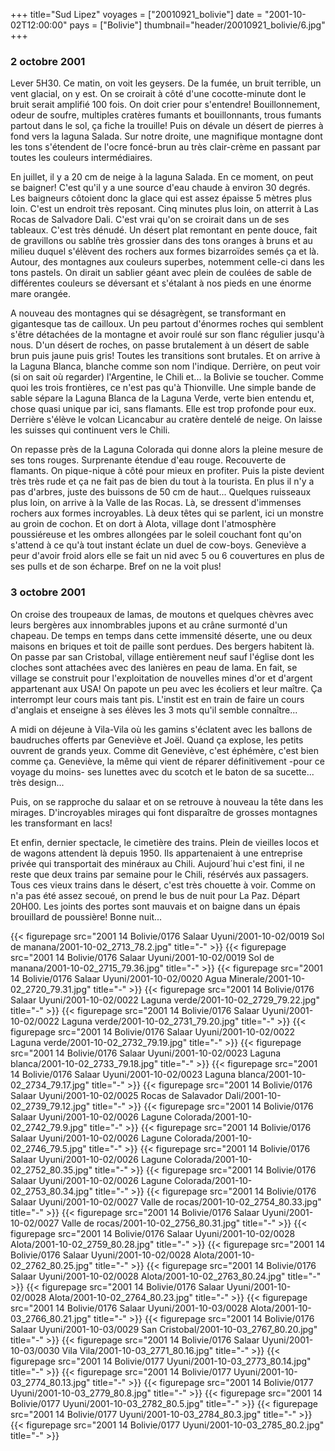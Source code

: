 +++
title="Sud Lipez"
voyages = ["20010921_bolivie"]
date = "2001-10-02T12:00:00"
pays = ["Bolivie"]
thumbnail="header/20010921_bolivie/6.jpg"
+++
### 2 octobre 2001

 Lever 5H30. Ce matin, on voit les geysers. De la fumée, un bruit terrible, 
un vent glacial, on y est. On se croirait à côté d'une cocotte-minute dont le 
bruit serait amplifié 100 fois. On doit crier pour s'entendre! Bouillonnement, 
odeur de soufre, multiples cratères fumants et bouillonnants, trous fumants 
partout dans le sol, ça fiche la trouille! Puis on dévale un désert de pierres 
à fond vers la laguna Salada. Sur notre droite, une magnifique montagne dont 
les tons s'étendent de l'ocre foncé-brun au très clair-crème en passant par 
toutes les couleurs intermédiaires. 

En juillet, il y a 20 cm de neige à la laguna Salada. En ce moment, on peut 
se baigner! C'est qu'il y a une source d'eau chaude à environ 30 degrés. Les 
baigneurs côtoient donc la glace qui est assez épaisse 5 mètres plus loin. C'est 
un endroit très reposant. Cinq minutes plus loin, on atterrit à Las Rocas de 
Salvadore Dali. C'est vrai qu'on se croirait dans un de ses tableaux. C'est 
très dénudé. Un désert plat remontant en pente douce, fait de gravillons ou 
sablñe très grossier dans des tons oranges à bruns et au milieu duquel s'élèvent 
des rochers aux formes bizarroïdes semés ça et là. Autour, des montagnes aux 
couleurs superbes, notemment celle-ci dans les tons pastels. On dirait un sablier 
géant avec plein de coulées de sable de différentes couleurs se déversant et 
s'étalant à nos pieds en une énorme mare orangée. 

A nouveau des montagnes qui se désagrègent, se transformant en gigantesque 
tas de cailloux. Un peu partout d'énormes roches qui semblent s'être détachées 
de la montagne et avoir roulé sur son flanc régulier jusqu'à nous. D'un désert 
de roches, on passe brutalement à un désert de sable brun puis jaune puis gris! 
Toutes les transitions sont brutales. Et on arrive à la Laguna Blanca, blanche 
comme son nom l'indique. Derrière, on peut voir (si on sait où regarder) l'Argentine, 
le Chili et... la Bolivie se toucher. Comme quoi les trois frontières, ce n'est 
pas qu'à Thionville. Une simple bande de sable sépare la Laguna Blanca de la 
Laguna Verde, verte bien entendu et, chose quasi unique par ici, sans flamants. 
Elle est trop profonde pour eux. Derrière s'élève le volcan Licancabur au cratère 
dentelé de neige. On laisse les suisses qui continuent vers le Chili. 

On repasse près de la Laguna Colorada qui donne alors la pleine mesure de ses 
tons rouges. Surprenante étendue d'eau rouge. Recouverte de flamants. On pique-nique 
à côté pour mieux en profiter. Puis la piste devient très très rude et ça ne 
fait pas de bien du tout à la tourista. En plus il n'y a pas d'arbres, juste 
des buissons de 50 cm de haut... Quelques ruisseaux plus loin, on arrive à la 
Valle de las Rocas. Là, se dressent d'immenses rochers aux formes incroyables. 
Là deux têtes qui se parlent, ici un monstre au groin de cochon. Et on dort 
à Alota, village dont l'atmosphère poussiéreuse et les ombres allongées par 
le soleil couchant font qu'on s'attend à ce qu'à tout instant éclate un duel 
de cow-boys. Geneviève a peur d'avoir froid alors elle se fait un nid avec 5 
ou 6 couvertures en plus de ses pulls et de son écharpe. Bref on ne la voit 
plus! 

### 3 octobre 2001

On croise des troupeaux de lamas, de moutons et quelques chèvres avec leurs 
bergères aux innombrables jupons et au crâne surmonté d'un chapeau. De temps 
en temps dans cette immensité déserte, une ou deux maisons en briques et toit 
de paille sont perdues. Des bergers habitent là. On passe par san Cristobal, 
village entièrement neuf sauf l'église dont les cloches sont attachées avec 
des lanières en peau de lama. En fait, se village se construit pour l'exploitation 
de nouvelles mines d'or et d'argent appartenant aux USA! On papote un peu avec 
les écoliers et leur maître. Ça interrompt leur cours mais tant pis. L'instit 
est en train de faire un cours d'anglais et enseigne à ses élèves les 3 mots 
qu'il semble connaître... 

A midi on déjeune à Vila-Vila où les gamins s'éclatent avec les ballons de 
baudruches offerts par Geneviève et Joël. Quand ça explose, les petits ouvrent 
de grands yeux. Comme dit Geneviève, c'est éphémère, c'est bien comme ça. Geneviève, 
la même qui vient de réparer définitivement -pour ce voyage du moins- ses lunettes 
avec du scotch et le baton de sa sucette... très design... 

Puis, on se rapproche du salaar et on se retrouve à nouveau la tête dans les 
mirages. D'incroyables mirages qui font disparaître de grosses montagnes les 
transformant en lacs! 

Et enfin, dernier spectacle, le cimetière des trains. Plein de vieilles locos 
et de wagons attendent là depuis 1950. Ils appartenaient à une entreprise privée 
qui transportait des minéraux au Chili. Aujourd´hui c'est fini, il ne reste 
que deux trains par semaine pour le Chili, résérvés aux passagers. Tous ces 
vieux trains dans le désert, c'est très chouette à voir. Comme on n'a pas été 
assez secoué, on prend le bus de nuit pour La Paz. Départ 20H00. Les joints 
des portes sont mauvais et on baigne dans un épais brouillard de poussière! 
Bonne nuit...


<div id="TOTO">{{< figurepage src="2001 14 Bolivie/0176 Salaar Uyuni/2001-10-02/0019 Sol de manana/2001-10-02_2713_78.2.jpg" title="-"  >}}
{{< figurepage src="2001 14 Bolivie/0176 Salaar Uyuni/2001-10-02/0019 Sol de manana/2001-10-02_2715_79.36.jpg" title="-"  >}}
{{< figurepage src="2001 14 Bolivie/0176 Salaar Uyuni/2001-10-02/0020 Agua Minerale/2001-10-02_2720_79.31.jpg" title="-"  >}}
{{< figurepage src="2001 14 Bolivie/0176 Salaar Uyuni/2001-10-02/0022 Laguna verde/2001-10-02_2729_79.22.jpg" title="-"  >}}
{{< figurepage src="2001 14 Bolivie/0176 Salaar Uyuni/2001-10-02/0022 Laguna verde/2001-10-02_2731_79.20.jpg" title="-"  >}}
{{< figurepage src="2001 14 Bolivie/0176 Salaar Uyuni/2001-10-02/0022 Laguna verde/2001-10-02_2732_79.19.jpg" title="-"  >}}
{{< figurepage src="2001 14 Bolivie/0176 Salaar Uyuni/2001-10-02/0023 Laguna blanca/2001-10-02_2733_79.18.jpg" title="-"  >}}
{{< figurepage src="2001 14 Bolivie/0176 Salaar Uyuni/2001-10-02/0023 Laguna blanca/2001-10-02_2734_79.17.jpg" title="-"  >}}
{{< figurepage src="2001 14 Bolivie/0176 Salaar Uyuni/2001-10-02/0025 Rocas de Salavador Dali/2001-10-02_2739_79.12.jpg" title="-"  >}}
{{< figurepage src="2001 14 Bolivie/0176 Salaar Uyuni/2001-10-02/0026 Lagune Colorada/2001-10-02_2742_79.9.jpg" title="-"  >}}
{{< figurepage src="2001 14 Bolivie/0176 Salaar Uyuni/2001-10-02/0026 Lagune Colorada/2001-10-02_2746_79.5.jpg" title="-"  >}}
{{< figurepage src="2001 14 Bolivie/0176 Salaar Uyuni/2001-10-02/0026 Lagune Colorada/2001-10-02_2752_80.35.jpg" title="-"  >}}
{{< figurepage src="2001 14 Bolivie/0176 Salaar Uyuni/2001-10-02/0026 Lagune Colorada/2001-10-02_2753_80.34.jpg" title="-"  >}}
{{< figurepage src="2001 14 Bolivie/0176 Salaar Uyuni/2001-10-02/0027 Valle de rocas/2001-10-02_2754_80.33.jpg" title="-"  >}}
{{< figurepage src="2001 14 Bolivie/0176 Salaar Uyuni/2001-10-02/0027 Valle de rocas/2001-10-02_2756_80.31.jpg" title="-"  >}}
{{< figurepage src="2001 14 Bolivie/0176 Salaar Uyuni/2001-10-02/0028 Alota/2001-10-02_2759_80.28.jpg" title="-"  >}}
{{< figurepage src="2001 14 Bolivie/0176 Salaar Uyuni/2001-10-02/0028 Alota/2001-10-02_2762_80.25.jpg" title="-"  >}}
{{< figurepage src="2001 14 Bolivie/0176 Salaar Uyuni/2001-10-02/0028 Alota/2001-10-02_2763_80.24.jpg" title="-"  >}}
{{< figurepage src="2001 14 Bolivie/0176 Salaar Uyuni/2001-10-02/0028 Alota/2001-10-02_2764_80.23.jpg" title="-"  >}}
{{< figurepage src="2001 14 Bolivie/0176 Salaar Uyuni/2001-10-03/0028 Alota/2001-10-03_2766_80.21.jpg" title="-"  >}}
{{< figurepage src="2001 14 Bolivie/0176 Salaar Uyuni/2001-10-03/0029 San Cristobal/2001-10-03_2767_80.20.jpg" title="-"  >}}
{{< figurepage src="2001 14 Bolivie/0176 Salaar Uyuni/2001-10-03/0030 Vila Vila/2001-10-03_2771_80.16.jpg" title="-"  >}}
{{< figurepage src="2001 14 Bolivie/0177 Uyuni/2001-10-03_2773_80.14.jpg" title="-"  >}}
{{< figurepage src="2001 14 Bolivie/0177 Uyuni/2001-10-03_2774_80.13.jpg" title="-"  >}}
{{< figurepage src="2001 14 Bolivie/0177 Uyuni/2001-10-03_2779_80.8.jpg" title="-"  >}}
{{< figurepage src="2001 14 Bolivie/0177 Uyuni/2001-10-03_2782_80.5.jpg" title="-"  >}}
{{< figurepage src="2001 14 Bolivie/0177 Uyuni/2001-10-03_2784_80.3.jpg" title="-"  >}}
{{< figurepage src="2001 14 Bolivie/0177 Uyuni/2001-10-03_2785_80.2.jpg" title="-"  >}}
</DIV>

